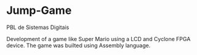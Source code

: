 # Jump-Game
PBL de Sistemas Digitais

Development of a game like Super Mario using a LCD and Cyclone FPGA device. The game was builted using Assembly language.
